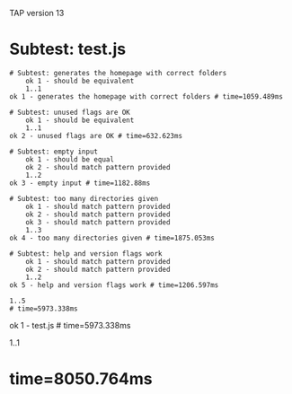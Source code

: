 TAP version 13
# Subtest: test.js
    # Subtest: generates the homepage with correct folders
        ok 1 - should be equivalent
        1..1
    ok 1 - generates the homepage with correct folders # time=1059.489ms
    
    # Subtest: unused flags are OK
        ok 1 - should be equivalent
        1..1
    ok 2 - unused flags are OK # time=632.623ms
    
    # Subtest: empty input
        ok 1 - should be equal
        ok 2 - should match pattern provided
        1..2
    ok 3 - empty input # time=1182.88ms
    
    # Subtest: too many directories given
        ok 1 - should match pattern provided
        ok 2 - should match pattern provided
        ok 3 - should match pattern provided
        1..3
    ok 4 - too many directories given # time=1875.053ms
    
    # Subtest: help and version flags work
        ok 1 - should match pattern provided
        ok 2 - should match pattern provided
        1..2
    ok 5 - help and version flags work # time=1206.597ms
    
    1..5
    # time=5973.338ms
ok 1 - test.js # time=5973.338ms

1..1
# time=8050.764ms
